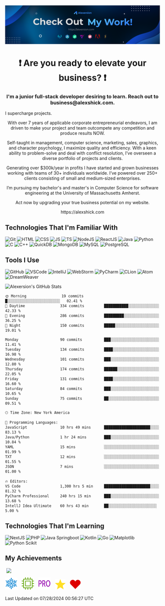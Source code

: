 ![GitHub Banner Goes Here.](/banner.png?raw=true)
<h1 align="center">❗ Are you ready to elevate your business? ❗</h1>
<h3 align="center"> I'm a junior full-stack developer desiring to learn. Reach out to business@alexshick.com.</h3>
<p>I supercharge projects.</p>
<p align="center">With over 7 years of applicable corporate entrepreneurial endeavors, I am driven to make your project and team outcompete any competition and produce results NOW.</p>
<p align="center">Self-taught in management, computer science, marketing, sales, graphics, and character psychology, I maximize quality and efficiency. With a keen ability to problem-solve and deal with conflict resolution, I’ve overseen a diverse portfolio of projects and clients.</p>
<p align="center">Generating over $300k/year in profits I have started and grown businesses working with teams of 30+ individuals worldwide. I’ve powered over 250+ clients consisting of small and medium-sized enterprises.</p>
<p align="center">I’m pursuing my bachelor's and master's in Computer Science for software engineering at the University of Massachusetts Amherst.</p>
<p align="center">Act now by upgrading your true business potential on my website.</p>
<p align="center">https://alexshick.com</p>

## Technologies That I'm Familiar With
![Git](https://img.shields.io/badge/-Git-409AF9?style=for-the-badge&logo=git&logoColor=white)
![HTML](https://img.shields.io/badge/-HTML-409AF9?style=for-the-badge&logo=html5&logoColor=white)
![CSS](https://img.shields.io/badge/-CSS-409AF9?style=for-the-badge&logo=css3&logoColor=white)
![JS](https://img.shields.io/badge/-JavaScript-409AF9?style=for-the-badge&logo=javascript&logoColor=white)
![TS](https://img.shields.io/badge/-TypeScript-409AF9?style=for-the-badge&logo=typescript&logoColor=white)
![NodeJS](https://img.shields.io/badge/-NodeJS-409AF9?style=for-the-badge&logo=nodejs&logoColor=white)
![ReactJS](https://img.shields.io/badge/-ReactJS-409AF9?style=for-the-badge&logo=reactjs&logoColor=white)
![Java](https://img.shields.io/badge/-Java-409AF9?style=for-the-badge&logo=java&logoColor=white)
![Python](https://img.shields.io/badge/-Python-409AF9?style=for-the-badge&logo=python&logoColor=white)
![C](https://img.shields.io/badge/-C-409AF9?style=for-the-badge&logo=c&logoColor=white)
![C++](https://img.shields.io/badge/-C++-409AF9?style=for-the-badge&logo=c++&logoColor=white)
![QuickDB](https://img.shields.io/badge/-QuickDB-409AF9?style=for-the-badge&logo=quickdb&logoColor=white)
![MongoDB](https://img.shields.io/badge/-MongoDB-409AF9?style=for-the-badge&logo=mongodb&logoColor=white)
![MySQL](https://img.shields.io/badge/-MySQL-409AF9?style=for-the-badge&logo=mysql&logoColor=white)
![PostgreSQL](https://img.shields.io/badge/-PostgreSQL-409AF9?style=for-the-badge&logo=postgresql&logoColor=white)

## Tools I Use
![GitHub](https://img.shields.io/badge/-GitHub-409AF9?style=for-the-badge&logo=github&logoColor=white)
![VSCode](https://img.shields.io/badge/-VSCode-409AF9?style=for-the-badge&logo=visual-studio-code&logoColor=white)
![IntelliJ](https://img.shields.io/badge/-IntelliJ-409AF9?style=for-the-badge&logo=intellij-idea&logoColor=white)
![WebStorm](https://img.shields.io/badge/-Webstorm-409AF9?style=for-the-badge&logo=webstorm-idea&logoColor=white)
![PyCharm](https://img.shields.io/badge/-Pycharm-409AF9?style=for-the-badge&logo=pycharm-idea&logoColor=white)
![CLion](https://img.shields.io/badge/-CLion-409AF9?style=for-the-badge&logo=clion-idea&logoColor=white)
![Atom](https://img.shields.io/badge/-Atom-409AF9?style=for-the-badge&logo=atom-idea&logoColor=white)
![DreamWeaver](https://img.shields.io/badge/-Dreamweaver-409AF9?style=for-the-badge&logo=dreamweaver-idea&logoColor=white)


![Alexersion's GitHub Stats](https://github-readme-stats.vercel.app/api?username=alex-shick&show_icons=true&theme=cobalt)
```text
🌞 Morning                19 commits          █░░░░░░░░░░░░░░░░░░░░░░░░   02.41 % 
🌆 Daytime                334 commits         ███████████░░░░░░░░░░░░░░   42.33 % 
🌃 Evening                286 commits         █████████░░░░░░░░░░░░░░░░   36.25 % 
🌙 Night                  150 commits         █████░░░░░░░░░░░░░░░░░░░░   19.01 % 
```
```text
Monday                   90 commits          ███░░░░░░░░░░░░░░░░░░░░░░   11.41 % 
Tuesday                  134 commits         ████░░░░░░░░░░░░░░░░░░░░░   16.98 % 
Wednesday                101 commits         ███░░░░░░░░░░░░░░░░░░░░░░   12.80 % 
Thursday                 174 commits         ██████░░░░░░░░░░░░░░░░░░░   22.05 % 
Friday                   131 commits         ████░░░░░░░░░░░░░░░░░░░░░   16.60 % 
Saturday                 84 commits          ███░░░░░░░░░░░░░░░░░░░░░░   10.65 % 
Sunday                   75 commits          ██░░░░░░░░░░░░░░░░░░░░░░░   09.51 % 
```
```text
🕑︎ Time Zone: New York America

💬 Programming Languages: 
JavaScript               10 hrs 49 mins      █████████████████████░░░░   83.13 % 
Java/Python              1 hr 24 mins        ███░░░░░░░░░░░░░░░░░░░░░░   10.84 % 
YAML                     15 mins             ░░░░░░░░░░░░░░░░░░░░░░░░░   01.99 % 
TXT                      12 mins             ░░░░░░░░░░░░░░░░░░░░░░░░░   01.55 % 
JSON                     7 mins              ░░░░░░░░░░░░░░░░░░░░░░░░░   01.00 % 

🔥 Editors: 
VS Code                  1,300 hrs 5 min     █████████████████████░░░░   81.32 %
PyCharm Professional     240 hrs 15 min      ███░░░░░░░░░░░░░░░░░░░░░░   13.68 %
IntellJ Idea Ultimate    60 hrs 43 min       ██░░░░░░░░░░░░░░░░░░░░░░    5.00 %
```

## Technologies That I'm Learning
![NextJS](https://img.shields.io/badge/-NextJS-409AF9?style=for-the-badge&logo=nextjs&logoColor=white)
![PHP](https://img.shields.io/badge/-PHP-409AF9?style=for-the-badge&logo=php&logoColor=white)
![Java Springboot](https://img.shields.io/badge/-Java_Springboot-409AF9?style=for-the-badge&logo=javaspringboot&logoColor=white)
![Kotlin](https://img.shields.io/badge/-Kotlin-409AF9?style=for-the-badge&logo=kotlin&logoColor=white)
![Go](https://img.shields.io/badge/-Go-409AF9?style=for-the-badge&logo=go&logoColor=white)
![Matplotlib](https://img.shields.io/badge/-Matplotlib-409AF9?style=for-the-badge&logo=matplotlib&logoColor=white)
![Python Scikit](https://img.shields.io/badge/-Python_Scikit-409AF9?style=for-the-badge&logo=pythonscikit&logoColor=white)

## My Achievements
<p>&nbsp;<a href="https://github.com/ryo-ma/github-profile-trophy"><img align="center" src="https://github-profile-trophy.vercel.app/?username=alex-shick&theme=nord"/></a></p>
<a href='https://archiveprogram.github.com/'><img src='https://raw.githubusercontent.com/acervenky/animated-github-badges/master/assets/acbadge.gif' width='40' height='40'></a> <a href='https://docs.github.com/en/developers'><img src='https://raw.githubusercontent.com/acervenky/animated-github-badges/master/assets/devbadge.gif' width='40' height='40'></a> <a href='https://github.com/pricing'><img src='https://raw.githubusercontent.com/acervenky/animated-github-badges/master/assets/pro.gif' width='40' height='40'></a> <a href='https://stars.github.com/'><img src='https://raw.githubusercontent.com/acervenky/animated-github-badges/master/assets/starbadge.gif' width='35' height='35'></a> <a href='https://docs.github.com/en/github/supporting-the-open-source-community-with-github-sponsors'><img src='https://raw.githubusercontent.com/acervenky/animated-github-badges/master/assets/sponsorbadge.gif' width='35' height='35'></a>
<br><br>Last Updated on 07/28/2024 00:56:27 UTC
